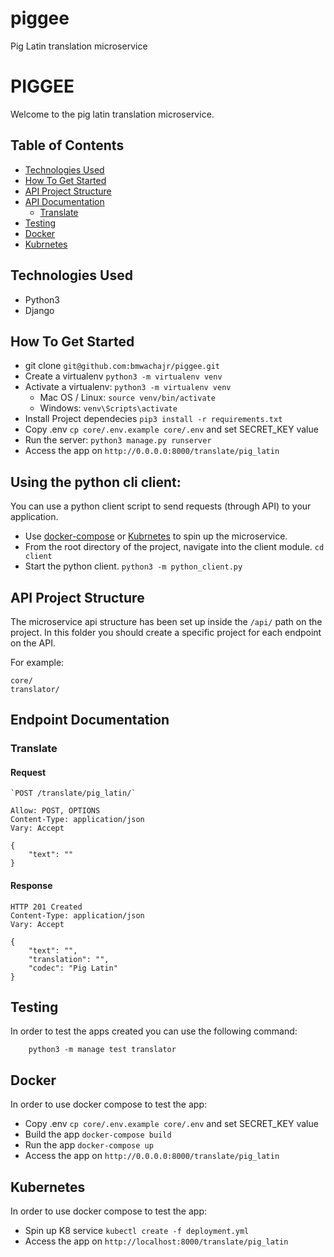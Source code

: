 # piggee
Pig Latin translation microservice

# PIGGEE
Welcome to the pig latin translation microservice.

## Table of Contents
- [Technologies Used](#technologies-used)
- [How To Get Started](#how-to-get-started)
- [API Project Structure](#api-project-structure)
- [API Documentation](#api-documentation)
    - [Translate](#translate)
- [Testing](#testing)
- [Docker](#docker)
- [Kubrnetes](#kubernetes)


## Technologies Used
- Python3
- Django


## How To Get Started
- git clone `git@github.com:bmwachajr/piggee.git`
- Create a virtualenv `python3 -m virtualenv venv`
- Activate a virtualenv: `python3 -m virtualenv venv`
    - Mac OS / Linux: `source venv/bin/activate`
    - Windows: `venv\Scripts\activate`
- Install Project dependecies `pip3 install -r requirements.txt`
- Copy .env `cp core/.env.example core/.env` and set SECRET_KEY value
- Run the server: `python3 manage.py runserver`
- Access the app on `http://0.0.0.0:8000/translate/pig_latin`

## Using the python cli client:
You can use a python client script to send requests (through API) to your application.
- Use [docker-compose](#docker) or [Kubrnetes](#kubernetes) to spin up the microservice.
- From the root directory of the project, navigate into the client module. `cd client`
- Start the python client. `python3 -m python_client.py`

## API Project Structure
The microservice api structure has been set up inside the `/api/` path on the project. In this folder you should create a specific project for each endpoint on the API. 

For example:
```
core/
translator/
```

## Endpoint Documentation

### Translate
#### Request

    `POST /translate/pig_latin/`

    Allow: POST, OPTIONS
    Content-Type: application/json
    Vary: Accept
    
    {
        "text": ""
    }

#### Response

    HTTP 201 Created
    Content-Type: application/json
    Vary: Accept

    {
        "text": "",
        "translation": "",
        "codec": "Pig Latin"
    }

## Testing
In order to test the apps created you can use the following command:

        python3 -m manage test translator


## Docker
In order to use docker compose to test the app:
- Copy .env `cp core/.env.example core/.env` and set SECRET_KEY value
- Build the app `docker-compose build`
- Run the app `docker-compose up`
- Access the app on `http://0.0.0.0:8000/translate/pig_latin`

## Kubernetes
In order to use docker compose to test the app:
- Spin up K8 service `kubectl create -f deployment.yml`
- Access the app on `http://localhost:8000/translate/pig_latin`


